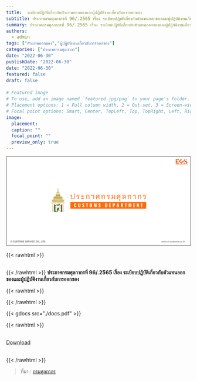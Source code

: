 ```yaml
---
title: 	ระเบียบปฏิบัติเกี่ยวกับตัวแทนออกของและผู้ปฏิบัติงานเกี่ยวกับการออกของ
subtitle: ประกาศกรมศุลกากรที่ 96/.2565 เรื่อง ระเบียบปฏิบัติเกี่ยวกับตัวแทนออกของและผู้ปฏิบัติงานเกี่ยวกับการออกของ
summary: ประกาศกรมศุลกากรที่ 96/.2565 เรื่อง ระเบียบปฏิบัติเกี่ยวกับตัวแทนออกของและผู้ปฏิบัติงานเกี่ยวกับการออกของ
authors:
  - admin
tags: ["ตัวแทนออกของ","ผู้ปฏิบัติงานเกี่ยวกับการออกของ"]
categories: ["ประกาศกรมศุลกากร"]
date: "2022-06-30"
publishDate: "2022-06-30"
date: "2022-06-30"
featured: false
draft: false

# Featured image
# To use, add an image named `featured.jpg/png` to your page's folder.
# Placement options: 1 = Full column width, 2 = Out-set, 3 = Screen-width
# Focal point options: Smart, Center, TopLeft, Top, TopRight, Left, Right, BottomLeft, Bottom, BottomRight
image:
  placement:
  caption: ""
  focal_point: ""
  preview_only: true
---
```


![](featured.png)

{{< rawhtml >}}
<br>
<br>

{{< /rawhtml >}}
**ประกาศกรมศุลกากรที่ 96/.2565 เรื่อง ระเบียบปฏิบัติเกี่ยวกับตัวแทนออกของและผู้ปฏิบัติงานเกี่ยวกับการออกของ**


{{< rawhtml >}}
<br>


{{< /rawhtml >}}

{{< gdocs src="./docs.pdf" >}}


{{< rawhtml >}}
<br>

<br>
<div class="article-tags">
<a class="badge badge-danger" href="./96-2565.zip" target="_blank" id="download_files_new">Download</a>

</div>
<br>

{{< /rawhtml >}}

> ที่มา : [กรมศุลกากร](https://www.customs.go.th/cont_strc_download_with_docno_date.php?lang=th&top_menu=menu_homepage&current_id=142329324147505f4d464b47464b4d)